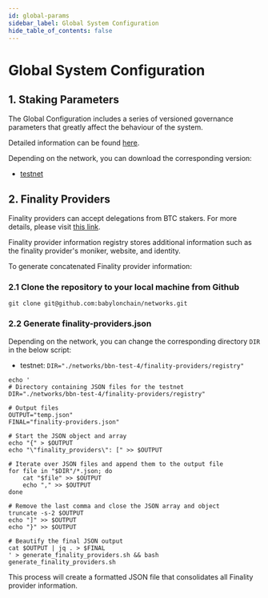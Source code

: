 ```yaml
---
id: global-params
sidebar_label: Global System Configuration
hide_table_of_contents: false
---
```

# Global System Configuration

## 1. Staking Parameters

The Global Configuration includes a series of versioned governance parameters that greatly affect the behaviour of the system.

Detailed information
can be found [here](https://github.com/babylonchain/networks/tree/main/bbn-test-4/parameters).

Depending on the network, you can download the corresponding version:
- [testnet](https://github.com/babylonchain/networks/blob/main/bbn-test-4/parameters/global-params.json)

## 2. Finality Providers
Finality providers can accept delegations from BTC stakers. For more details,
please visit [this link](https://docs.babylonchain.io/docs/user-guides/btc-staking-testnet/finality-providers/overview).

Finality provider information registry stores additional information 
such as the finality provider's moniker, website, and identity.

To generate concatenated Finality provider information:

### 2.1 Clone the repository to your local machine from Github

```
git clone git@github.com:babylonchain/networks.git
```

### 2.2 Generate finality-providers.json

Depending on the network, you can change the corresponding directory `DIR` in the below script:
- testnet: `DIR="./networks/bbn-test-4/finality-providers/registry"`

```
echo '
# Directory containing JSON files for the testnet
DIR="./networks/bbn-test-4/finality-providers/registry"

# Output files
OUTPUT="temp.json"
FINAL="finality-providers.json"

# Start the JSON object and array
echo "{" > $OUTPUT
echo "\"finality_providers\": [" >> $OUTPUT

# Iterate over JSON files and append them to the output file
for file in "$DIR"/*.json; do
    cat "$file" >> $OUTPUT
    echo "," >> $OUTPUT
done

# Remove the last comma and close the JSON array and object
truncate -s-2 $OUTPUT
echo "]" >> $OUTPUT
echo "}" >> $OUTPUT

# Beautify the final JSON output
cat $OUTPUT | jq . > $FINAL
' > generate_finality_providers.sh && bash generate_finality_providers.sh
```

This process will create a formatted JSON file that consolidates all Finality provider information.